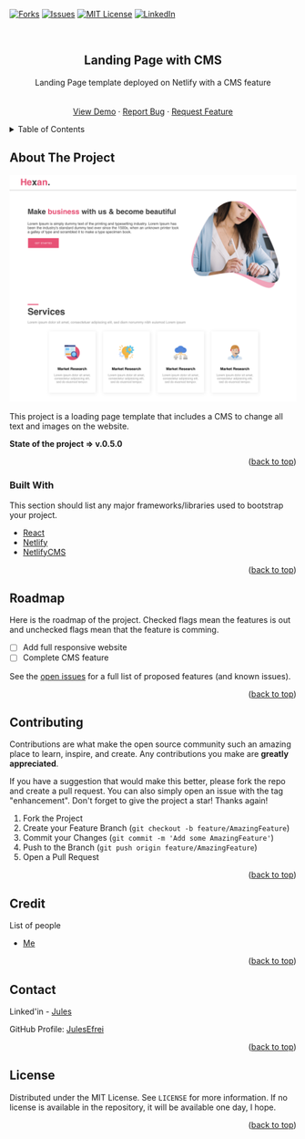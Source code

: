 <div id="top"></div>

<!-- [![Contributors][contributors-shield]][contributors-url] -->
<!-- [![Stargazers][stars-shield]][stars-url] -->
[![Forks][forks-shield]][forks-url]
[![Issues][issues-shield]][issues-url]
[![MIT License][license-shield]][license-url]
[![LinkedIn][linkedin-shield]][linkedin-url]



<!-- PROJECT LOGO -->
<br />
<div align="center">
  
  <!-- <img src="images/logo.png" alt="Logo" width="80" height="80" /> -->
  <!-- https://drive.google.com/uc?export=view&id=      => Google drive Link -->

  <h2 align="center">Landing Page with CMS</h2>

  <p align="center">
    Landing Page template deployed on Netlify with a CMS feature
    <br />
    <!-- <a href="https://github.com/JulesEfrei/landingPage-Cms"><strong>Explore the docs</strong></a> -->
    <br />
    <br />
    <a href="https://loading-page-cms.netlify.app">View Demo</a>
    ·
    <a href="https://github.com/JulesEfrei/landingPage-Cms/issues">Report Bug</a>
    ·
    <a href="https://github.com/JulesEfrei/landingPage-Cms/pulls">Request Feature</a>
  </p>
</div>



<!-- TABLE OF CONTENTS -->
<details>
  <summary>Table of Contents</summary>
  <ol>
    <li>
      <a href="#about-the-project">About The Project</a>
      <ul>
        <li><a href="#built-with">Built With</a></li>
      </ul>
    </li>
    <li><a href="#roadmap">Roadmap / Features</a></li>
    <li><a href="#contributing">Contributing</a></li>
    <li><a href="#license">License</a></li>
    <li><a href="#contact">Contact</a></li>
    <li><a href="#credit">Credit</a></li>
  </ol>
</details>



<!-- ABOUT THE PROJECT -->
## About The Project

[![Product Name Screen Shot][product-screenshot]](loading-page-cms.netlify.app/)

This project is a loading page template that includes a CMS to change all text and images on the website.

**State of the project => v.0.5.0**


<p align="right">(<a href="#top">back to top</a>)</p>



### Built With

This section should list any major frameworks/libraries used to bootstrap your project.

* [React](https://reactjs.org)
* [Netlify](https://www.netlify.com)
* [NetlifyCMS](https://www.netlifycms.org) 

<p align="right">(<a href="#top">back to top</a>)</p>



<!-- ROADMAP -->
## Roadmap

Here is the roadmap of the project. Checked flags mean the features is out and unchecked flags mean that the feature is comming.

- [ ] Add full responsive website
- [ ] Complete CMS feature

See the [open issues](https://github.com/JulesEfrei/landingPage-Cms/issues) for a full list of proposed features (and known issues).

<p align="right">(<a href="#top">back to top</a>)</p>



<!-- CONTRIBUTING -->
## Contributing

Contributions are what make the open source community such an amazing place to learn, inspire, and create. Any contributions you make are **greatly appreciated**.

If you have a suggestion that would make this better, please fork the repo and create a pull request. You can also simply open an issue with the tag "enhancement".
Don't forget to give the project a star! Thanks again!

1. Fork the Project
2. Create your Feature Branch (`git checkout -b feature/AmazingFeature`)
3. Commit your Changes (`git commit -m 'Add some AmazingFeature'`)
4. Push to the Branch (`git push origin feature/AmazingFeature`)
5. Open a Pull Request

<p align="right">(<a href="#top">back to top</a>)</p>



<!-- Credit -->
## Credit

List of people

* [Me](https://github.com/JulesEfrei)

<p align="right">(<a href="#top">back to top</a>)</p>



<!-- CONTACT -->
## Contact

Linked'in - [Jules](https://www.linkedin.com/in/jules-bruzeau/)

GitHub Profile: [JulesEfrei](https://github.com/JulesEfrei/)

<p align="right">(<a href="#top">back to top</a>)</p>



<!-- LICENSE -->
## License

Distributed under the MIT License. See `LICENSE` for more information. If no license is available in the repository, it will be available one day, I hope.

<p align="right">(<a href="#top">back to top</a>)</p>






<!-- MARKDOWN LINKS & IMAGES -->
<!-- [contributors-shield]: https://img.shields.io/github/contributors/JulesEfrei/landingPage-Cms.svg?style=for-the-badge
[contributors-url]: https://github.com/JulesEfrei/landingPage-Cms/graphs/contributors -->
<!-- [stars-shield]: https://img.shields.io/github/stars/JulesEfrei/landingPage-Cms.svg?style=for-the-badge
[stars-url]: https://github.com/JulesEfrei/landingPage-Cms/stargazers -->
[forks-shield]: https://img.shields.io/github/forks/JulesEfrei/landingPage-Cms.svg?style=for-the-badge
[forks-url]: https://github.com/JulesEfrei/landingPage-Cms/network/members
[issues-shield]: https://img.shields.io/github/issues/JulesEfrei/landingPage-Cms.svg?style=for-the-badge
[issues-url]: https://github.com/JulesEfrei/landingPage-Cms/issues
[license-shield]: https://img.shields.io/github/license/JulesEfrei/landingPage-Cms.svg?style=for-the-badge
[license-url]: https://github.com/JulesEfrei/landingPage-Cms/blob/master/LICENSE
[linkedin-shield]: https://img.shields.io/badge/-LinkedIn-black.svg?style=for-the-badge&logo=linkedin&colorB=555
[linkedin-url]: https://www.linkedin.com/in/jules-bruzeau/
[product-screenshot]: public/assets/imgReadme.png